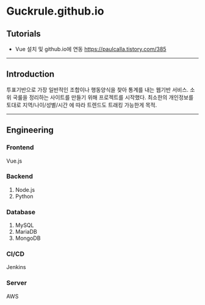 # Guckrule.github.io

## Tutorials

* Vue 설치 및 github.io에 연동
https://paulcalla.tistory.com/385

- - -

## Introduction

투표기반으로 가장 일반적인 조합이나 행동양식을 찾아 통계를 내는 웹기반 서비스. 소위 국룰을 정리하는 사이트를 만들기 위해 프로젝트를 시작했다. 최소한의 개인정보를 토대로 지역/나이/성별/시간 에 따라 트렌드도 트래킹 가능한게 목적.

- - -

## Engineering
### Frontend

Vue.js

### Backend

1. Node.js
2. Python

### Database

1. MySQL
2. MariaDB
3. MongoDB

### CI/CD

Jenkins

### Server

AWS

